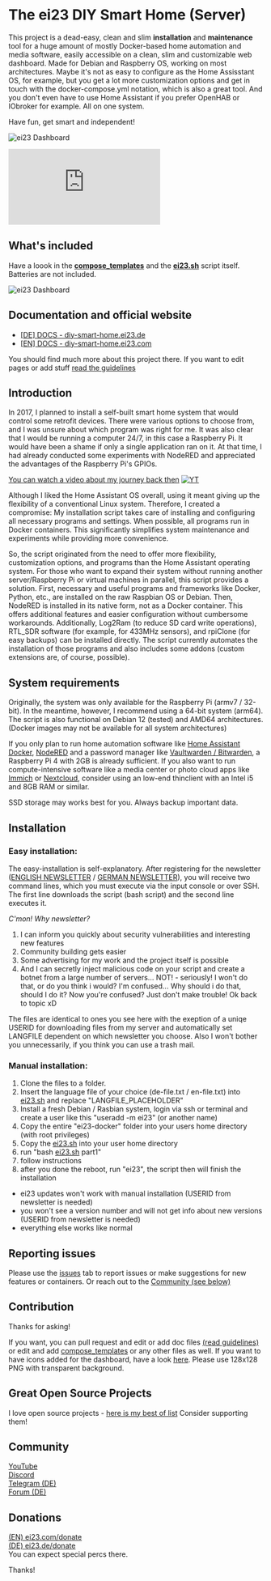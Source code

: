 # The ei23 DIY Smart Home (Server)
This project is a dead-easy, clean and slim **installation** and **maintenance** tool for a huge amount of mostly Docker-based home automation and media software, easily accessible on a clean, slim and customizable web dashboard.
Made for Debian and Raspberry OS, working on most architectures.
Maybe it's not as easy to configure as the Home Assisstant OS, for example, but you get a lot more customization options and get in touch with the docker-compose.yml notation, which is also a great tool.
And you don't even have to use Home Assistant if you prefer OpenHAB or IObroker for example. All on one system.

Have fun, get smart and independent!

![ei23 Dashboard](https://ei23.de/bilder/ei23-terminal.gif)

![ei23 Counter](https://ei23.de/softwarehub/smarthome/stats-svg.php)

## What's included
Have a loook in the **[compose_templates](ei23-docker/compose_templates)** and the **[ei23.sh](ei23.sh)** script itself.
Batteries are not included.

![ei23 Dashboard](https://ei23.de/bilder/ei23-dashboard.jpg)

## Documentation and official website
- [[DE] DOCS - diy-smart-home.ei23.de](https://diy-smart-home.ei23.de)
- [[EN] DOCS - diy-smart-home.ei23.com](https://diy-smart-home.ei23.com)

You should find much more about this project there. 
If you want to edit pages or add stuff [read the guidelines](DOCS/guidelines.md)

## Introduction
In 2017, I planned to install a self-built smart home system that would control some retrofit devices. There were various options to choose from, and I was unsure about which program was right for me. It was also clear that I would be running a computer 24/7, in this case a Raspberry Pi. It would have been a shame if only a single application ran on it. At that time, I had already conducted some experiments with NodeRED and appreciated the advantages of the Raspberry Pi's GPIOs.

[You can watch a video about my journey back then](https://www.youtube.com/watch?v=6FkINyLcLnU)
[![YT](https://ei23.de/bilder/YTthumbs/6FkINyLcLnU.webp)](https://www.youtube.com/watch?v=6FkINyLcLnU)

Although I liked the Home Assistant OS overall, using it meant giving up the flexibility of a conventional Linux system. Therefore, I created a compromise: My installation script takes care of installing and configuring all necessary programs and settings. When possible, all programs run in Docker containers. This significantly simplifies system maintenance and experiments while providing more convenience.

So, the script originated from the need to offer more flexibility, customization options, and programs than the Home Assistant operating system. For those who want to expand their system without running another server/Raspberry Pi or virtual machines in parallel, this script provides a solution. First, necessary and useful programs and frameworks like Docker, Python, etc., are installed on the raw Raspbian OS or Debian. Then, NodeRED is installed in its native form, not as a Docker container. This offers additional features and easier configuration without cumbersome workarounds. Additionally, Log2Ram (to reduce SD card write operations), RTL_SDR software (for example, for 433MHz sensors), and rpiClone (for easy backups) can be installed directly. The script currently automates the installation of those programs and also includes some addons (custom extensions are, of course, possible).

## System requirements
Originally, the system was only available for the Raspberry Pi (armv7 / 32-bit). In the meantime, however, I recommend using a 64-bit system (arm64). The script is also functional on Debian 12 (tested) and AMD64 architectures.
(Docker images may not be available for all system architectures)

If you only plan to run home automation software like [Home Assistant Docker](https://github.com/home-assistant/docker), [NodeRED](https://github.com/node-red/node-red) and a password manager like [Vaultwarden / Bitwarden](https://github.com/dani-garcia/vaultwarden), a Raspberry Pi 4 with 2GB is already sufficient.
If you also want to run compute-intensive software like a media center or photo cloud apps like [Immich](https://immich.app/) or [Nextcloud](https://nextcloud.com/), consider using an low-end thinclient with an Intel i5 and 8GB RAM or similar.

SSD storage may works best for you.
Always backup important data.

## Installation

### Easy installation:
The easy-installation is self-explanatory. 
After registering for the newsletter ([ENGLISH NEWSLETTER](https://ei23.com/newsletter) / [GERMAN NEWSLETTER](https://ei23.de/newsletter)), you will receive two command lines, which you must execute via the input console or over SSH. 
The first line downloads the script (bash script) and the second line executes it.

*C'mon! Why newsletter?*
1. I can inform you quickly about security vulnerabilities and interesting new features
2. Community building gets easier
3. Some advertising for my work and the project itself is possible
4. And I can secretly inject malicious code on your script and create a botnet from a large number of servers... NOT! - seriously! I won't do that, or do you think i would? I'm confused... Why should i do that, should I do it? Now you're confused? Just don't make trouble! Ok back to topic xD

The files are identical to ones you see here with the exeption of a uniqe USERID for downloading files from my server and automatically set LANGFILE dependent on which newsletter you choose.
Also I won't bother you unnecessarily, if you think you can use a trash mail.

### Manual installation:
1. Clone the files to a folder.
2. Insert the language file of your choice (de-file.txt / en-file.txt) into [ei23.sh](ei23.sh) and replace "LANGFILE_PLACEHOLDER"
3. Install a fresh Debian / Rasbian system, login via ssh or terminal and create a user like this "useradd -m ei23" (or another name)
4. Copy the entire "ei23-docker" folder into your users home directory (with root privileges)
5. Copy the [ei23.sh](ei23.sh) into your user home directory
6. run "bash [ei23.sh](ei23.sh) part1"
7. follow instructions
8. after you done the reboot, run "ei23", the script then will finish the installation


- ei23 updates won't work with manual installation (USERID from newsletter is needed)
- you won't see a version number and will not get info about new versions (USERID from newsletter is needed)
- everything else works like normal

## Reporting issues
Please use the [issues](https://github.com/ei23com/diy-smart-home/issues) tab to report issues or make suggestions for new features or containers.
Or reach out to the [Community (see below)](#community)

## Contribution
Thanks for asking!

If you want, you can pull request and edit or add doc files [(read guidelines)](DOCS/guidelines.md) or edit and add [compose_templates](ei23-docker/compose_templates)
or any other files as well.
If you want to have icons added for the dashboard, have a look [here](ei23-docker/volumes/ei23/web/img). Please use 128x128 PNG with transparent background.

## Great Open Source Projects
I love open source projects - [here is my best of list](https://ei23.com/opensource/)
Consider supporting them!

## Community
[YouTube](https://youtube.com/ei23-de)<br>
[Discord](https://discord.gg/pS9cZTBUfs)<br>
[Telegram (DE)](https://t.me/ei23de)<br>
[Forum (DE)](https://forum.ei23.de/)<br>


## Donations
[(EN) ei23.com/donate](https://ei23.com/donate/)<br>
[(DE) ei23.de/donate](https://ei23.de/donate/)<br>
You can expect special percs there.


Thanks!